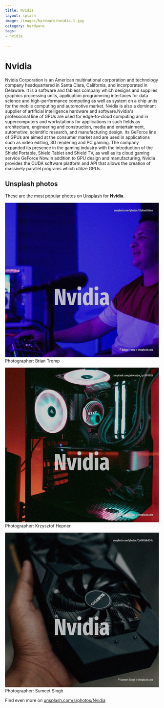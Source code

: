 ```yaml
---
title: Nvidia
layout: splash
image: /images/hardware/nvidia.1.jpg
category: hardware
tags:
- nvidia

---
```

# Nvidia

Nvidia Corporation  is an American multinational corporation and technology company headquartered  in Santa Clara, California, and incorporated in Delaware. It is a software and fabless company which designs and supplies graphics processing units,  application programming interfaces  for data science and high-performance computing as well as  system on a chip units  for the mobile computing and automotive market. Nvidia is also a dominant supplier of artificial intelligence  hardware and software.Nvidia's  professional line of GPUs are used for edge-to-cloud computing and in supercomputers and  workstations for applications in such fields as architecture, engineering and construction, media  and entertainment, automotive, scientific research, and manufacturing design. Its GeForce line of GPUs are aimed at the consumer market and are used in applications such as  video editing, 3D rendering and PC gaming. The company expanded its presence in the gaming industry with the introduction of the Shield  Portable, Shield Tablet  and Shield TV, as well as its cloud gaming service GeForce Now.In addition  to GPU design and manufacturing, Nvidia provides the CUDA software platform and API that allows the  creation of massively parallel programs which utilize GPUs. 

 
## Unsplash photos
These are the most popular photos on [Unsplash](https://unsplash.com) for **Nvidia**.
 
![Nvidia](/images/hardware/nvidia.1.jpg)
Photographer:  Brian Tromp
 
![Nvidia](/images/hardware/nvidia.2.jpg)
Photographer:  Krzysztof Hepner
 
![Nvidia](/images/hardware/nvidia.3.jpg)
Photographer:  Sumeet Singh
 
Find even more on [unsplash.com/s/photos/Nvidia](https://unsplash.com/s/photos/Nvidia)
 
